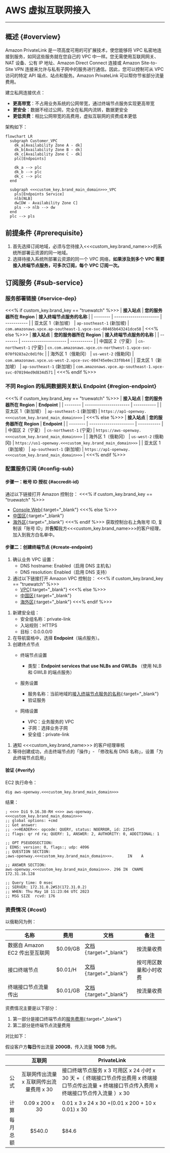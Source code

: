 # AWS 虚拟互联网接入

---

## 概述 {#overview}

Amazon PrivateLink 是一项高度可用的可扩展技术，使您能够将 VPC 私密地连接到服务，如同这些服务就在您自己的 VPC 中一样。您无需使用互联网网关、NAT 设备、公有 IP 地址、Amazon Direct Connect 连接或 Amazon Site-to-Site VPN 连接来允许与私有子网中的服务进行通信。因此，您可以控制可从 VPC 访问的特定 API 端点、站点和服务。Amazon PrivateLink 可以帮你节省部分流量费用。

建立私网连接优点：

- **更高带宽**：不占用业务系统的公网带宽，通过终端节点服务实现更高带宽
- **更安全**：数据不经过公网，完全在私网内流转，数据更安全
- **更低资费**：相比公网带宽的高费用，虚拟互联网的资费成本更低

架构如下：

```mermaid
flowchart LR
  subgraph Customer_VPC
    dk_a[Availability Zone A - dk]
    dk_b[Availability Zone B - dk]
    dk_c[Availability Zone C - dk]
    plc[Endpoints]

    dk_a --> plc
    dk_b --> plc
    dk_c --> plc
  end

  subgraph <<<custom_key.brand_main_domain>>>_VPC
    pls[Endpoints Service]
    nlb[NLB]
    dw[DW - Availability Zone C]
    pls --> nlb --> dw
  end
  plc --> pls
```

## 前提条件 {#prerequisite}

1. 首先选择订阅地域，必须与您待接入<<<custom_key.brand_name>>>的系统所部署云资源的同一地域。
1. 选择待接入系统所部署云资源的同一个 VPC 网络，**如果涉及到多个 VPC 需要接入终端节点服务，可多次订阅，每个 VPC 订阅一次。**

## 订阅服务 {#sub-service}

### 服务部署链接 {#service-dep}

<<<% if custom_key.brand_key == "truewatch" %>>>
| **接入站点**      | **您的服务器所在 Region** | **接入终端节点服务的名称**                         |
| --------          | ----------------------    | -----------                          |
| 亚太区 1（新加坡）  | `ap-southeast-1` (新加坡)     |  `com.amazonaws.vpce.ap-southeast-1.vpce-svc-08465b643241dce58` |
<<<% else %>>>
| **接入站点**      | **您的服务器所在 Region** | **接入终端节点服务的名称**                         |
| --------          | ----------------------    | -----------                          |
| 中国区 2（宁夏）  | `cn-northwest-1` (宁夏)   | `cn.com.amazonaws.vpce.cn-northwest-1.vpce-svc-070f9283a2c0d1f0c` |
| 海外区 1（俄勒冈）  | `us-west-2` (俄勒冈)     |  `com.amazonaws.vpce.us-west-2.vpce-svc-084745e0ec33f0b44` |
| 亚太区 1（新加坡）  | `ap-southeast-1` (新加坡)     |  `com.amazonaws.vpce.ap-southeast-1.vpce-svc-070194ed9d834d571` |
<<<% endif %>>>


### 不同 Region 的私网数据网关默认 Endpoint {#region-endpoint}

<<<% if custom_key.brand_key == "truewatch" %>>>
| **接入站点**      | **您的服务器所在 Region** | **Endpoint**                         |
| --------          | ----------------------    | -----------                          |
| 亚太区 1（新加坡）  |  `ap-southeast-1` (新加坡)         | `https://ap1-openway.<<<custom_key.brand_main_domain>>>` |
<<<% else %>>>
| **接入站点**      | **您的服务器所在 Region** | **Endpoint**                         |
| --------          | ----------------------    | -----------                          |
| 中国区 2（宁夏）  | `cn-northwest-1` (宁夏)   | `https://aws-openway.<<<custom_key.brand_main_domain>>>`         |
| 海外区 1（俄勒冈）  |  `us-west-2` (俄勒冈)          | `https://us1-openway.<<<custom_key.brand_main_domain>>>` |
| 亚太区 1（新加坡）  |  `ap-southeast-1` (新加坡)         | `https://ap1-openway.<<<custom_key.brand_main_domain>>>` |
<<<% endif %>>>

### 配置服务订阅 {#config-sub}

#### 步骤一：帐号 ID 授权 {#accredit-id}
<!-- markdownlint-disable MD032 -->
通过以下链接打开 Amazon  控制台：
<<<% if custom_key.brand_key == "truewatch" %>>>
- [Console Web](https://console.aws.amazon.com/console/home){:target="_blank"}
<<<% else %>>>
- [中国区](https://console.amazonaws.cn/console/home){:target="_blank"}
- [海外区](https://console.aws.amazon.com/console/home){:target="_blank"}
<<<% endif %>>>
获取控制台右上角账号 ID, 复制该「账号 ID」并**告知**我方<<<custom_key.brand_name>>>的客户经理，加入到我方白名单中。


#### 步骤二：创建终端节点 {#create-endpoint}

1. 确认业务 VPC 设置：
    - DNS hostname: Enabled（启用 DNS 主机名）
    - DNS resolution: Enabled（启用 DNS 支持）
1. 通过以下链接打开 Amazon VPC 控制台：
<<<% if custom_key.brand_key == "truewatch" %>>>
    - [VPC](https://console.amazonaws.cn/vpc/){:target="_blank"}
<<<% else %>>>
    - [中国区](https://console.amazonaws.cn/vpc/){:target="_blank"}
    - [海外区](https://console.amazonaws.cn/vpc/){:target="_blank"}
<<<% endif %>>>
<!-- markdownlint-disable MD051 -->
1. 新建安全组：
    - 安全组名称：private-link
    - 入站规则：HTTPS
    - 目标：0.0.0.0/0
1. 在导航窗格中，选择 **Endpoint**（端点服务）。
1. 创建终点节点
    - 终端节点设置
        - 类型：**Endpoint services that use NLBs and GWLBs** （使用 NLB 和 GWLB 的端点服务）
    - 服务设置

        - 服务名称：当前地域的[接入终端节点服务的名称](aws-access.md#service-dep){:target="_blank"}
        - 验证服务
    - 网络设置
        - VPC：业务服务的 VPC
        - 子网：选择业务子网
        - 安全组：private-link
<!-- markdownlint-enable -->
1. 通知 <<<custom_key.brand_name>>> 的客户经理审核
1. 等待创建成功，点击终端节点的「操作」- 「修改私有 DNS 名称」，设置「为此终端节点启用」

<!-- markdownlint-enable -->

#### 验证 {#verify}

EC2 执行命令：

```shell
dig aws-openway.<<<custom_key.brand_main_domain>>>
```

结果：

```shell
; <<>> DiG 9.16.38-RH <<>> aws-openway.<<<custom_key.brand_main_domain>>>
;; global options: +cmd
;; Got answer:
;; ->>HEADER<<- opcode: QUERY, status: NOERROR, id: 22545
;; flags: qr rd ra; QUERY: 1, ANSWER: 2, AUTHORITY: 0, ADDITIONAL: 1

;; OPT PSEUDOSECTION:
; EDNS: version: 0, flags:; udp: 4096
;; QUESTION SECTION:
;aws-openway.<<<custom_key.brand_main_domain>>>.      IN    A

;; ANSWER SECTION:
aws-openway.<<<custom_key.brand_main_domain>>>. 296 IN  CNAME    172.31.16.128 

;; Query time: 0 msec
;; SERVER: 172.31.0.2#53(172.31.0.2)
;; WHEN: Thu May 18 11:23:04 UTC 2023
;; MSG SIZE  rcvd: 176
```

### 资费情况 {#cost}

以俄勒冈为例：

| 名称                                                         | 费用     | 文档                                                         | 备注                   |
| ------------------------------------------------------------ | -------- | ------------------------------------------------------------ | ---------------------- |
| 数据自 Amazon EC2  传出至互联网                              | $0.09/GB | [文档](https://aws.amazon.com/ec2/pricing/on-demand/#Data_Transfer){:target="_blank"} | 按流量收费             |
| 接口终端节点                                                 | $0.01/H  | [文档](https://aws.amazon.com/privatelink/pricing/?nc1=h_ls){:target="_blank"} | 按可用区数量和小时收费 |
| 终端接口节点流量传出                                         | $0.01/GB | [文档](https://aws.amazon.com/privatelink/pricing/?nc1=h_ls){:target="_blank"} | 按流量收费    |

资费情况主要是以下部分：

1. 第一部分是接口终端节点的[服务费用](https://aws.amazon.com/privatelink/pricing/?nc1=h_ls){:target="_blank"}
1. 第二部分是终端节点流量费用

对比如下：

假设客户方**每日**传出流量 **200GB**，传入流量 **10GB** 为例。

|          |           互联网           | PrivateLink                                                  |
| :------: | :------------------------: | ------------------------------------------------------------ |
|   公式   | 互联网传出流量 x 互联网传出流量费用 x 30 | 接口终端节点服务 x 3 可用区 x 24 小时 x 30 天 +（ 终端接口节点传出费用 x 终端接口节点传出流量 + 终端接口节点传入费用 x 终端接口节点传入流量 ）x 30 |
|   计算   |       0.09 x 200 x 30       | 0.01 x 3 x 24 x 30 +(0.01 x 200  + 10 x 0.01) x 30 |
| 每月总额 |           $540.0           | $84.6 |
